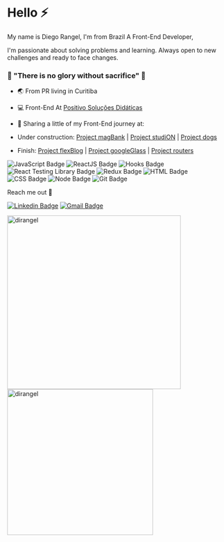 # Hello ⚡

My name is Diego Rangel, I'm from Brazil A Front-End Developer, 

I'm passionate about solving problems and learning. Always open to new challenges and ready to face changes.

### 🦁 "There is no glory without sacrifice" 🦁


- 🌏 From PR living in Curitiba
- 💻 Front-End At [Positivo Soluções Didáticas](https://sistemapositivo.com.br/)
- 🚀 Sharing a little of my Front-End journey at: 

- Under construction:
[Project magBank](http://drangel-magbank.surge.sh/) | 
[Project studiON](http://drangel-studion.surge.sh/) |
[Project dogs](http://drangel-dogs.surge.sh/)

- Finish:
[Project flexBlog](http://drangel-flexblog.surge.sh/#preco) |
[Project googleGlass](http://drangel-googleglass.surge.sh/) |
[Project routers](http://drangel-routers.surge.sh/)


![JavaScript Badge](https://img.shields.io/badge/-JavaScript-yellow?style=flat-square&logo=JavaScript&logoColor=white)
![ReactJS Badge](https://img.shields.io/badge/-React-61DAFB?style=flat-square&logo=React&logoColor=black)
![Hooks Badge](https://img.shields.io/badge/-Hooks-61DAFB?style=flat-square&logo=React&logoColor=black)
![React Testing Library Badge](https://img.shields.io/badge/-RTL-61DAFB?style=flat-square&logo=react&logoColor=black)
![Redux Badge](https://img.shields.io/badge/-Redux-764ABC?style=flat-square&logo=Redux&logoColor=white)
![HTML Badge](https://img.shields.io/badge/-HTML-E34F26?style=flat-square&logo=html5&logoColor=white)
![CSS Badge](https://img.shields.io/badge/-CSS-1572B6?style=flat-square&logo=css3&logoColor=white)
![Node Badge](https://img.shields.io/badge/-Node.js-339933?style=flat-square&logo=node.js&logoColor=white)
![Git Badge](https://img.shields.io/badge/-Git-F05032?style=flat-square&logo=git&logoColor=white)

Reach me out 🎯

[![Linkedin Badge](https://img.shields.io/badge/-LinkedIn-blue?style=flat-square&logo=Linkedin&logoColor=white&link=https://www.linkedin.com/in/diego-olair-rangel-035aa2110/)](https://www.linkedin.com/in/diego-olair-rangel-035aa2110/)
[![Gmail Badge](https://img.shields.io/badge/-Gmail-D14836?style=flat-square&logo=Gmail&logoColor=white&link=mailto:diegorangel.frontend@gmail.com)](mailto:diegorangel.frontend@gmail.com)


<a href="https://github.com/dirangel">
  <img align="center" width="400px" src="https://github-readme-stats.vercel.app/api?username=dirangel&show_icons=true&theme=dracula" alt="dirangel" />
</a>
<a href="https://github.com/dirangel">
  <img align="center" width="336px" src="https://github-readme-stats.vercel.app/api/top-langs/?username=dirangel&layout=compact&theme=dracula" alt="dirangel" />
</a>
